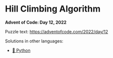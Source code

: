# Hill Climbing Algorithm

**Advent of Code: Day 12, 2022**

Puzzle text: <https://adventofcode.com/2022/day/12>

Solutions in other languages:

- [🐍 Python](../../../../python/2022/12_hill_climbing_algorithm/README.md)

